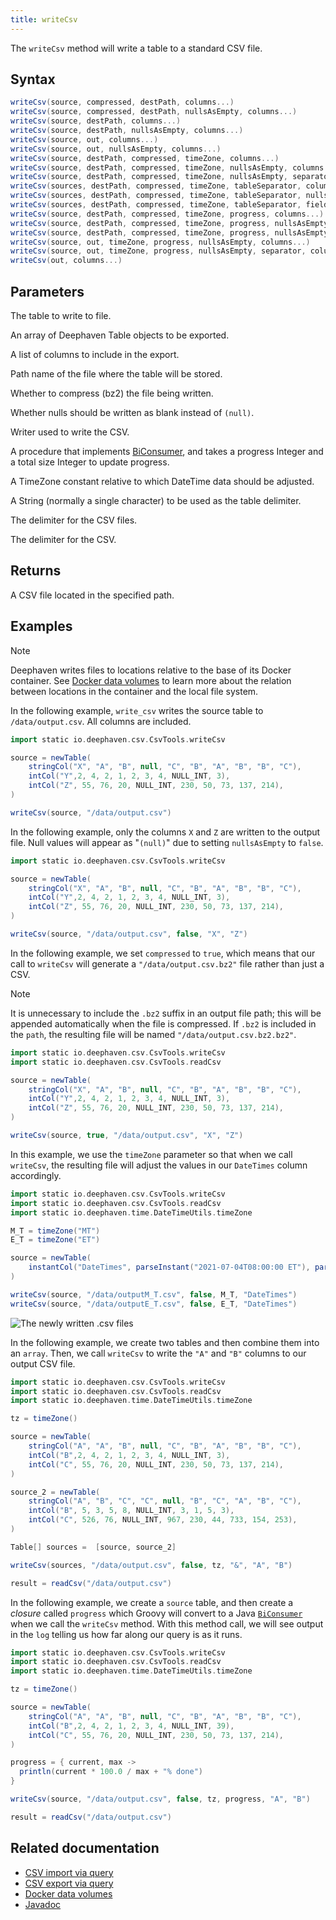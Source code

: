 ```yaml
---
title: writeCsv
---
```


The `writeCsv` method will write a table to a standard CSV file.

## Syntax

```groovy skip-test
writeCsv(source, compressed, destPath, columns...)
writeCsv(source, compressed, destPath, nullsAsEmpty, columns...)
writeCsv(source, destPath, columns...)
writeCsv(source, destPath, nullsAsEmpty, columns...)
writeCsv(source, out, columns...)
writeCsv(source, out, nullsAsEmpty, columns...)
writeCsv(source, destPath, compressed, timeZone, columns...)
writeCsv(source, destPath, compressed, timeZone, nullsAsEmpty, columns...)
writeCsv(source, destPath, compressed, timeZone, nullsAsEmpty, separator, columns...)
writeCsv(sources, destPath, compressed, timeZone, tableSeparator, columns...)
writeCsv(sources, destPath, compressed, timeZone, tableSeparator, nullsAsEmpty, columns...)
writeCsv(sources, destPath, compressed, timeZone, tableSeparator, fieldSeparator, nullsAsEmpty, columns...)
writeCsv(source, destPath, compressed, timeZone, progress, columns...)
writeCsv(source, destPath, compressed, timeZone, progress, nullsAsEmpty, columns...)
writeCsv(source, destPath, compressed, timeZone, progress, nullsAsEmpty, separator, columns...)
writeCsv(source, out, timeZone, progress, nullsAsEmpty, columns...)
writeCsv(source, out, timeZone, progress, nullsAsEmpty, separator, columns...)
writeCsv(out, columns...)
```

## Parameters

<ParamTable>
<Param name="source" type="Table">

The table to write to file.

</Param>
<Param name="sources" type="Table[]">

An array of Deephaven Table objects to be exported.

</Param>
<Param name="columns" type="String...">

A list of columns to include in the export.

</Param>
<Param name="destPath" type="String">

Path name of the file where the table will be stored.

</Param>
<Param name="compressed" type="boolean">

Whether to compress (bz2) the file being written.

</Param>
<Param name="nullsAsEmpty" type="boolean">

Whether nulls should be written as blank instead of `(null)`.

</Param>
<Param name="out" type="Writer">

Writer used to write the CSV.

</Param>
<Param name="progress" type="BiConsumer<Long, Long>">

A procedure that implements [BiConsumer](https://docs.oracle.com/javase/8/docs/api/java/util/function/BiConsumer.html), and takes a progress Integer and a total size Integer to update progress.

</Param>
<Param name="timeZone" type="TimeZone">

A TimeZone constant relative to which DateTime data should be adjusted.

</Param>
<Param name="tableSeparator" type="String">

A String (normally a single character) to be used as the table delimiter.

</Param>
<Param name="fieldSeparator" type="char">

The delimiter for the CSV files.

</Param>
<Param name="separator" type="char">

The delimiter for the CSV.

</Param>
</ParamTable>

## Returns

A CSV file located in the specified path.

## Examples

> [!NOTE]
> Deephaven writes files to locations relative to the base of its Docker container. See [Docker data volumes](../../../conceptual/docker-data-volumes.md) to learn more about the relation between locations in the container and the local file system.

In the following example, `write_csv` writes the source table to `/data/output.csv`. All columns are included.

```groovy
import static io.deephaven.csv.CsvTools.writeCsv

source = newTable(
    stringCol("X", "A", "B", null, "C", "B", "A", "B", "B", "C"),
    intCol("Y",2, 4, 2, 1, 2, 3, 4, NULL_INT, 3),
    intCol("Z", 55, 76, 20, NULL_INT, 230, 50, 73, 137, 214),
)

writeCsv(source, "/data/output.csv")
```

In the following example, only the columns `X` and `Z` are written to the output file. Null values will appear as "`(null)`" due to setting `nullsAsEmpty` to `false`.

```groovy
import static io.deephaven.csv.CsvTools.writeCsv

source = newTable(
    stringCol("X", "A", "B", null, "C", "B", "A", "B", "B", "C"),
    intCol("Y",2, 4, 2, 1, 2, 3, 4, NULL_INT, 3),
    intCol("Z", 55, 76, 20, NULL_INT, 230, 50, 73, 137, 214),
)

writeCsv(source, "/data/output.csv", false, "X", "Z")
```

In the following example, we set `compressed` to `true`, which means that our call to `writeCsv` will generate a `"/data/output.csv.bz2"` file rather than just a CSV.

> [!NOTE]
> It is unnecessary to include the `.bz2` suffix in an output file path; this will be appended automatically when the file is compressed. If `.bz2` is included in the `path`, the resulting file will be named `"/data/output.csv.bz2.bz2"`.

```groovy
import static io.deephaven.csv.CsvTools.writeCsv
import static io.deephaven.csv.CsvTools.readCsv

source = newTable(
    stringCol("X", "A", "B", null, "C", "B", "A", "B", "B", "C"),
    intCol("Y",2, 4, 2, 1, 2, 3, 4, NULL_INT, 3),
    intCol("Z", 55, 76, 20, NULL_INT, 230, 50, 73, 137, 214),
)

writeCsv(source, true, "/data/output.csv", "X", "Z")
```

In this example, we use the `timeZone` parameter so that when we call `writeCsv`, the resulting file will adjust the values in our `DateTimes` column accordingly.

```groovy
import static io.deephaven.csv.CsvTools.writeCsv
import static io.deephaven.csv.CsvTools.readCsv
import static io.deephaven.time.DateTimeUtils.timeZone

M_T = timeZone("MT")
E_T = timeZone("ET")

source = newTable(
    instantCol("DateTimes", parseInstant("2021-07-04T08:00:00 ET"), parseInstant("2021-07-04T08:00:00 MT"), parseInstant("2021-07-04T08:00:00 UTC"))
)

writeCsv(source, "/data/outputM_T.csv", false, M_T, "DateTimes")
writeCsv(source, "/data/outputE_T.csv", false, E_T, "DateTimes")
```

![The newly written .csv files](../../../assets/reference/data-import-export/write-csv-timezone.png)

In the following example, we create two tables and then combine them into an `array`. Then, we call `writeCsv` to write the `"A"` and `"B"` columns to our output CSV file.

```groovy order=source,source_2,result
import static io.deephaven.csv.CsvTools.writeCsv
import static io.deephaven.csv.CsvTools.readCsv
import static io.deephaven.time.DateTimeUtils.timeZone

tz = timeZone()

source = newTable(
    stringCol("A", "A", "B", null, "C", "B", "A", "B", "B", "C"),
    intCol("B",2, 4, 2, 1, 2, 3, 4, NULL_INT, 3),
    intCol("C", 55, 76, 20, NULL_INT, 230, 50, 73, 137, 214),
)

source_2 = newTable(
    stringCol("A", "B", "C", "C", null, "B", "C", "A", "B", "C"),
    intCol("B", 5, 3, 5, 8, NULL_INT, 3, 1, 5, 3),
    intCol("C", 526, 76, NULL_INT, 967, 230, 44, 733, 154, 253),
)

Table[] sources =  [source, source_2]

writeCsv(sources, "/data/output.csv", false, tz, "&", "A", "B")

result = readCsv("/data/output.csv")
```

In the following example, we create a `source` table, and then create a _closure_ called `progress` which Groovy will convert to a Java [`BiConsumer`](https://docs.oracle.com/en/java/javase/11/docs/api/java.base/java/util/function/BiConsumer.html) when we call the `writeCsv` method. With this method call, we will see output in the `log` telling us how far along our query is as it runs.

```groovy order=:log
import static io.deephaven.csv.CsvTools.writeCsv
import static io.deephaven.csv.CsvTools.readCsv
import static io.deephaven.time.DateTimeUtils.timeZone

tz = timeZone()

source = newTable(
    stringCol("A", "A", "B", null, "C", "B", "A", "B", "B", "C"),
    intCol("B",2, 4, 2, 1, 2, 3, 4, NULL_INT, 39),
    intCol("C", 55, 76, 20, NULL_INT, 230, 50, 73, 137, 214),
)

progress = { current, max ->
  println(current * 100.0 / max + "% done")
}

writeCsv(source, "/data/output.csv", false, tz, progress, "A", "B")

result = readCsv("/data/output.csv")
```

## Related documentation

- [CSV import via query](../../../how-to-guides/csv-import.md)
- [CSV export via query](../../../how-to-guides/csv-export.md)
- [Docker data volumes](../../../conceptual/docker-data-volumes.md)
- [Javadoc](https://deephaven.io/core/javadoc/io/deephaven/csv/CsvTools.html#writeCsv(io.deephaven.engine.table.Table,java.lang.String,java.lang.String...))
